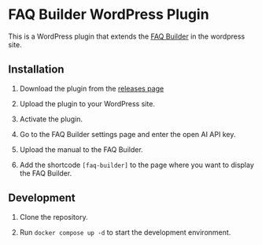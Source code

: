 # FAQ Builder WordPress Plugin

This is a WordPress plugin that extends the [FAQ Builder](https://github.com/kromiii/faq-builder) in the wordpress site.

## Installation

1. Download the plugin from the [releases page]()

2. Upload the plugin to your WordPress site.

3. Activate the plugin.

4. Go to the FAQ Builder settings page and enter the open AI API key.

5. Upload the manual to the FAQ Builder.

6. Add the shortcode `[faq-builder]` to the page where you want to display the FAQ Builder.

## Development

1. Clone the repository.

2. Run `docker compose up -d` to start the development environment.

